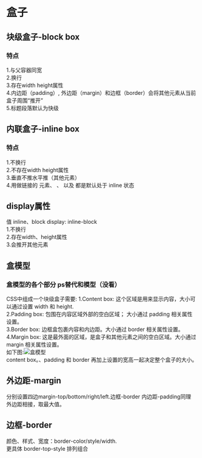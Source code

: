 # 盒子
## 块级盒子-block box
### 特点
1.与父容器同宽  
2.换行  
3.存在width height属性   
4.内边距（padding）, 外边距（margin）和边框（border）会将其他元素从当前盒子周围“推开”  
5.标题段落默认为快级
## 内联盒子-inline box
### 特点
1.不换行  
2.不存在width height属性  
3.垂直不推水平推（其他元素）  
4.用做链接的 <a></a> 元素、 <span></span> 、 <em></em>以及 <strong></strong> 都是默认处于 inline 状态
## display属性
值 inline、block
display: inline-block  
1.不换行  
2.存在width、height属性  
3.会推开其他元素
## 盒模型
### 盒模型的各个部分 ps替代和模型（没看）
CSS中组成一个块级盒子需要:
1.Content box: 这个区域是用来显示内容，大小可以通过设置 width 和 height.  
2.Padding box: 包围在内容区域外部的空白区域； 大小通过 padding 相关属性设置。  
3.Border box: 边框盒包裹内容和内边距。大小通过 border 相关属性设置。  
4.Margin box: 这是最外面的区域，是盒子和其他元素之间的空白区域。大小通过 margin 相关属性设置。  
如下图:![盒模型](https://media.prod.mdn.mozit.cloud/attachments/2019/03/19/16558/29c6fe062e42a327fb549a081bc56632/box-model.png)  
content box。、padding 和 border 再加上设置的宽高一起决定整个盒子的大小。
## 外边距-margin
分别设置四边margin-top/bottom/right/left.边框-border 内边距-padding同理  
外边距相接，取最大值。
## 边框-border
颜色、样式、宽度：border-color/style/width.  
更具体 border-top-style 排列组合

